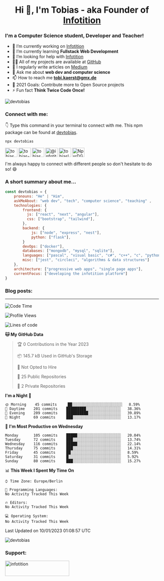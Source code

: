 <h1 align="center">Hi 👋, I'm Tobias - aka Founder of <a href="https://github.com/Infotition">Infotition</a></h1>

<h3 align="left">I'm a Computer Science student, Developer and Teacher!</h3>

- 🔭 I’m currently working on [Infotition](https://github.com/Infotition)
- 🌱 I’m currently learning **Fullstack Web Development**
- 🤝 I’m looking for help with [Infotition](https://github.com/Infotition)
- 👨‍💻 All of my projects are available at [GitHub](https://github.com/DevTobias)
- 📝 I regularly write articles on [Medium](https://medium.com/@infotition)
- 💬 Ask me about **web dev and computer science**
- 📫 How to reach me **tobi.kaerst@gmx.de**
- 🎯 2021 Goals: Contribute more to Open Source projects
- ⚡ Fun fact **Think Twice Code Once!**
<!-- - 📄 Know about my experiences [-comming soon-](-comming soon-) -->

<p><img align="center" src="https://devtobias-github-readme-stats.vercel.app/api?username=devtobias&show_icons=true&locale=en&theme=dracula&hide=prs,issues" alt="devtobias" /></p>


<h3 align="left">Connect with me:</h3>

👇 Type this command in your terminal to connect with me. This npm package can be found at [devtobias][devtobias-repo].
```
npx devtobias
```

<p align="left">
<a href="https://twitter.com/tobias_kaerst" target="blank"><img align="center" src="https://cdn.jsdelivr.net/npm/simple-icons@3.0.1/icons/twitter.svg" alt="tobias_kaerst" height="30" width="40" /></a>
<a href="https://linkedin.com/in/tobias-kärst" target="blank"><img align="center" src="https://cdn.jsdelivr.net/npm/simple-icons@3.0.1/icons/linkedin.svg" alt="tobias-kärst" height="30" width="40" /></a>
<a href="https://instagram.com/tobias_kaerst" target="blank"><img align="center" src="https://cdn.jsdelivr.net/npm/simple-icons@3.0.1/icons/instagram.svg" alt="tobias_kaerst" height="30" width="40" /></a>
<a href="https://medium.com/@infotition" target="blank"><img align="center" src="https://cdn.jsdelivr.net/npm/simple-icons@3.0.1/icons/medium.svg" alt="@infotition" height="30" width="40" /></a>
<a href="https://www.hackerrank.com/tobiaslogix" target="blank"><img align="center" src="https://cdn.jsdelivr.net/npm/simple-icons@3.0.1/icons/hackerrank.svg" alt="tobiaslogix" height="30" width="40" /></a>
<a href="https://discord.gg/NpxrDGYDwV" target="blank"><img align="center" src="https://cdn.jsdelivr.net/npm/simple-icons@3.0.1/icons/discord.svg" alt="NpxrDGYDwV" height="30" width="40" /></a>
</p>

I'm always happy to connect with different people so don't hesitate to do so! 😄

<h3 align="left">A short summary about me...</h3>

```javascript
const devtobias = {
    pronouns: "He" | "Him",
    askMeAbout: "web dev", "tech", "computer science", "teaching" ,
    technologies: {
        frontend: {
          js: ["react", "next", "angular"],
          css: ["bootstrap", "tailwind"],
        },
        backend: {
            js: ["node", "express", "nest"],
            python: ["flask"],
        }
        devOps: ["docker"],
        databases: ["mongodb", "mysql", "sqlite"],
        languages: ["pascal", "visual basic", "c#", "c++", "c", "python", "java", "javascript"],
        misc: ["jest", "circleci", "algorithms & data structures"]
    },
    architecture: ["progressive web apps", "single page apps"],
    currentFocus: ["developing the infotition platform"]
}
```

<h3 align="left">Blog posts:</h3>

<!-- BLOG-POST-LIST:START -->
<!-- BLOG-POST-LIST:END -->


---

<!--START_SECTION:waka-->
![Code Time](http://img.shields.io/badge/Code%20Time-350%20hrs%2045%20mins-blue)

![Profile Views](http://img.shields.io/badge/Profile%20Views-0-blue)

![Lines of code](https://img.shields.io/badge/From%20Hello%20World%20I%27ve%20Written-126%20Thousand%20lines%20of%20code-blue)

**🐱 My GitHub Data** 

> 🏆 0 Contributions in the Year 2023
 > 
> 📦 145.7 kB Used in GitHub's Storage 
 > 
> 🚫 Not Opted to Hire
 > 
> 📜 25 Public Repositories 
 > 
> 🔑 2 Private Repositories  
 > 
**I'm a Night 🦉** 

```text
🌞 Morning    45 commits     ██░░░░░░░░░░░░░░░░░░░░░░░   8.59% 
🌆 Daytime    201 commits    █████████░░░░░░░░░░░░░░░░   38.36% 
🌃 Evening    209 commits    ██████████░░░░░░░░░░░░░░░   39.89% 
🌙 Night      69 commits     ███░░░░░░░░░░░░░░░░░░░░░░   13.17%

```
📅 **I'm Most Productive on Wednesday** 

```text
Monday       105 commits    █████░░░░░░░░░░░░░░░░░░░░   20.04% 
Tuesday      72 commits     ███░░░░░░░░░░░░░░░░░░░░░░   13.74% 
Wednesday    116 commits    █████░░░░░░░░░░░░░░░░░░░░   22.14% 
Thursday     75 commits     ███░░░░░░░░░░░░░░░░░░░░░░   14.31% 
Friday       45 commits     ██░░░░░░░░░░░░░░░░░░░░░░░   8.59% 
Saturday     31 commits     █░░░░░░░░░░░░░░░░░░░░░░░░   5.92% 
Sunday       80 commits     ███░░░░░░░░░░░░░░░░░░░░░░   15.27%

```


📊 **This Week I Spent My Time On** 

```text
⌚︎ Time Zone: Europe/Berlin

💬 Programming Languages: 
No Activity Tracked This Week

🔥 Editors: 
No Activity Tracked This Week

💻 Operating System: 
No Activity Tracked This Week

```


 Last Updated on 10/01/2023 01:08:57 UTC
<!--END_SECTION:waka-->

<!-- <p><img align="center" src="https://devtobias-github-readme-stats.vercel.app/api/wakatime?username=devtobias&theme=dracula" alt="devtobias" /></p> -->

<p><img align="center" src="https://devtobias-github-readme-stats.vercel.app/api/top-langs?username=devtobias&show_icons=true&locale=en&layout=compact&theme=dracula" alt="devtobias" /></p>

<h3 align="left">Support:</h3>
<p><a href="https://www.buymeacoffee.com/infotition"> <img align="left" src="https://cdn.buymeacoffee.com/buttons/v2/default-yellow.png" height="50" width="210" alt="infotition" /></a></p><br><br>

[infotition-github]: https://github.com/Infotition
[devtobias-repo]: https://github.com/DevTobias/personal-npx-card
[website]: https://tobias-kaerst.de
[twitter]: https://twitter.com/tobias_kaerst
[linkedin]: https://www.linkedin.com/in/tobias-kärst
[instagram]: https://www.instagram.com/tobias_kaerst